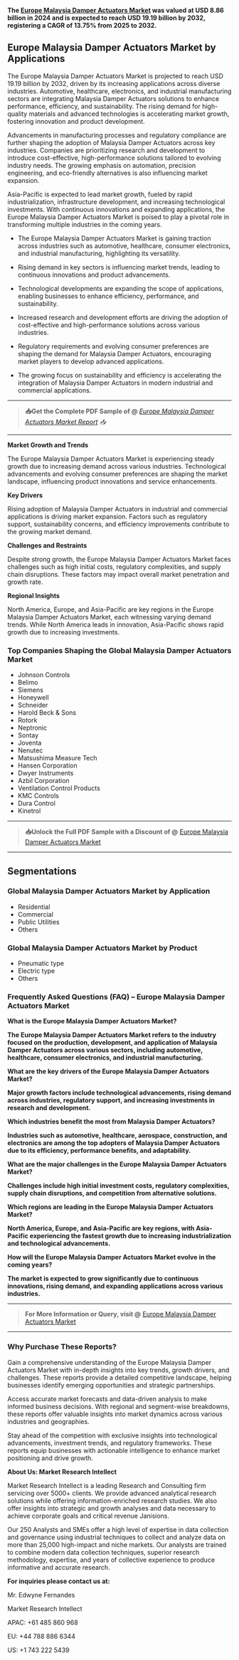 <p><strong>The <a href="https://www.marketresearchintellect.com/download-sample/?rid=396817&amp;utm_source=Pulse-April-Europe&amp;utm_medium=852">Europe Malaysia Damper Actuators Market</a> was valued at USD 8.86 billion in 2024 and is expected to reach USD 19.19 billion by 2032, registering a CAGR of 13.75% from 2025 to 2032.</strong></p><h2>Europe Malaysia Damper Actuators Market by Applications&nbsp;</h2><p><p>The Europe Malaysia Damper Actuators Market is projected to reach USD 19.19 billion by 2032, driven by its increasing applications across diverse industries. Automotive, healthcare, electronics, and industrial manufacturing sectors are integrating Malaysia Damper Actuators solutions to enhance performance, efficiency, and sustainability. The rising demand for high-quality materials and advanced technologies is accelerating market growth, fostering innovation and product development.</p><p>Advancements in manufacturing processes and regulatory compliance are further shaping the adoption of Malaysia Damper Actuators across key industries. Companies are prioritizing research and development to introduce cost-effective, high-performance solutions tailored to evolving industry needs. The growing emphasis on automation, precision engineering, and eco-friendly alternatives is also influencing market expansion.</p><p>Asia-Pacific is expected to lead market growth, fueled by rapid industrialization, infrastructure development, and increasing technological investments. With continuous innovations and expanding applications, the Europe Malaysia Damper Actuators Market is poised to play a pivotal role in transforming multiple industries in the coming years.</p></p><ul><li><p>The Europe Malaysia Damper Actuators Market is gaining traction across industries such as automotive, healthcare, consumer electronics, and industrial manufacturing, highlighting its versatility.</p></li><li><p>Rising demand in key sectors is influencing market trends, leading to continuous innovations and product advancements.</p></li><li><p>Technological developments are expanding the scope of applications, enabling businesses to enhance efficiency, performance, and sustainability.</p></li><li><p>Increased research and development efforts are driving the adoption of cost-effective and high-performance solutions across various industries.</p></li><li><p>Regulatory requirements and evolving consumer preferences are shaping the demand for Malaysia Damper Actuators, encouraging market players to develop advanced applications.</p></li><li><p>The growing focus on sustainability and efficiency is accelerating the integration of Malaysia Damper Actuators in modern industrial and commercial applications.</p></li></ul><hr /><blockquote><p><strong><span class="font-[700]">📥Get the Complete PDF Sample of @ </span></strong><em><span class="font-[700]"><a href="https://www.marketresearchintellect.com/download-sample/?rid=396817&amp;utm_source=Pulse-April-Europe&amp;utm_medium=852" target="_blank" data-tracking-control-name="article-ssr-frontend-pulse_little-text-block" data-tracking-will-navigate="" data-test-link="">Europe Malaysia Damper Actuators Market Report</a>&nbsp;📥</span></em></p></blockquote><hr /><p class="" data-start="77" data-end="360"><strong data-start="77" data-end="105">Market Growth and Trends</strong></p><p class="" data-start="77" data-end="360">The Europe Malaysia Damper Actuators Market is experiencing steady growth due to increasing demand across various industries. Technological advancements and evolving consumer preferences are shaping the market landscape, influencing product innovations and service enhancements.</p><p class="" data-start="362" data-end="606"><strong data-start="362" data-end="377">Key Drivers</strong></p><p class="" data-start="362" data-end="606">Rising adoption of Malaysia Damper Actuators in industrial and commercial applications is driving market expansion. Factors such as regulatory support, sustainability concerns, and efficiency improvements contribute to the growing market demand.</p><p class="" data-start="608" data-end="849"><strong data-start="608" data-end="637">Challenges and Restraints</strong></p><p class="" data-start="608" data-end="849">Despite strong growth, the Europe Malaysia Damper Actuators Market faces challenges such as high initial costs, regulatory complexities, and supply chain disruptions. These factors may impact overall market penetration and growth rate.</p><p class="" data-start="851" data-end="1095"><strong data-start="851" data-end="872">Regional Insights</strong></p><p class="" data-start="851" data-end="1095">North America, Europe, and Asia-Pacific are key regions in the Europe Malaysia Damper Actuators Market, each witnessing varying demand trends. While North America leads in innovation, Asia-Pacific shows rapid growth due to increasing investments.</p><p><h3>Top Companies Shaping the Global Malaysia Damper Actuators Market </h3><ul><li>Johnson Controls</li><li>Belimo</li><li>Siemens</li><li>Honeywell</li><li>Schneider</li><li>Harold Beck & Sons</li><li>Rotork</li><li>Neptronic</li><li>Sontay</li><li>Joventa</li><li>Nenutec</li><li>Matsushima Measure Tech</li><li>Hansen Corporation</li><li>Dwyer Instruments</li><li>Azbil Corporation</li><li>Ventilation Control Products</li><li>KMC Controls</li><li>Dura Control</li><li>Kinetrol</li></ul></p><hr /><blockquote><p><strong>📥Unlock the Full PDF Sample with a Discount of @</strong> <a href="https://www.marketresearchintellect.com/ask-for-discount/?rid=396817&amp;utm_source=Pulse-April-Europe&amp;utm_medium=852">Europe Malaysia Damper Actuators Market</a></p></blockquote><hr /><p><h2>Segmentations</h2><h3>Global Malaysia Damper Actuators Market by Application</h3><ul><li>Residential</li><li>Commercial</li><li>Public Utilities</li><li>Others</li></ul><h3>Global Malaysia Damper Actuators Market by Product</h3><ul><li>Pneumatic type</li><li>Electric type</li><li>Others</li></ul></p><h3><strong>Frequently Asked Questions (FAQ) &ndash; Europe Malaysia Damper Actuators Market</strong></h3><p><strong>What is the Europe Malaysia Damper Actuators Market?</strong></p><p><strong>The Europe Malaysia Damper Actuators Market refers to the industry focused on the production, development, and application of Malaysia Damper Actuators across various sectors, including automotive, healthcare, consumer electronics, and industrial manufacturing.</strong></p><p><strong>What are the key drivers of the Europe Malaysia Damper Actuators Market?</strong></p><p><strong>Major growth factors include technological advancements, rising demand across industries, regulatory support, and increasing investments in research and development.</strong></p><p><strong>Which industries benefit the most from Malaysia Damper Actuators?</strong></p><p><strong>Industries such as automotive, healthcare, aerospace, construction, and electronics are among the top adopters of Malaysia Damper Actuators due to its efficiency, performance benefits, and adaptability.</strong></p><p><strong>What are the major challenges in the Europe Malaysia Damper Actuators Market?</strong></p><p><strong>Challenges include high initial investment costs, regulatory complexities, supply chain disruptions, and competition from alternative solutions.</strong></p><p><strong>Which regions are leading in the Europe Malaysia Damper Actuators Market?</strong></p><p><strong>North America, Europe, and Asia-Pacific are key regions, with Asia-Pacific experiencing the fastest growth due to increasing industrialization and technological advancements.</strong></p><p><strong>How will the Europe Malaysia Damper Actuators Market evolve in the coming years?</strong></p><p><strong>The market is expected to grow significantly due to continuous innovations, rising demand, and expanding applications across various industries.</strong></p><hr /><blockquote><p><span class="font-[700]"><strong>For More Information or Query, visit&nbsp;@</strong>&nbsp;</span><span class="font-[700]"><a href="https://www.marketresearchintellect.com/product/global-malaysia-damper-actuators-market-size-and-forecast/?utm_source=Linkedin&utm_medium=852" target="_blank" data-tracking-control-name="article-ssr-frontend-pulse_little-text-block" data-tracking-will-navigate="" data-test-link="">Europe Malaysia Damper Actuators Market</a></span></p></blockquote><hr /><h3><strong data-start="0" data-end="31">Why Purchase These Reports?</strong></h3><p class="" data-start="35" data-end="297">Gain a comprehensive understanding of the Europe Malaysia Damper Actuators Market with in-depth insights into key trends, growth drivers, and challenges. These reports provide a detailed competitive landscape, helping businesses identify emerging opportunities and strategic partnerships.</p><p class="" data-start="299" data-end="540">Access accurate market forecasts and data-driven analysis to make informed business decisions. With regional and segment-wise breakdowns, these reports offer valuable insights into market dynamics across various industries and geographies.</p><p class="" data-start="542" data-end="784">Stay ahead of the competition with exclusive insights into technological advancements, investment trends, and regulatory frameworks. These reports equip businesses with actionable intelligence to enhance market positioning and drive growth.</p><p><strong><span class="font-[700]">About Us: Market Research Intellect</span></strong></p><p><span class="">Market Research Intellect is a leading Research and Consulting firm servicing over 5000+ clients. We provide advanced analytical research solutions while offering information-enriched research studies.&nbsp;</span>We also offer insights into strategic and growth analyses and data necessary to achieve corporate goals and critical revenue Janisions.</p><p><span class="">Our 250 Analysts and SMEs offer a high level of expertise in data collection and governance using industrial techniques to collect and analyze data on more than 25,000 high-impact and niche markets. Our analysts are trained to combine modern data collection techniques, superior research methodology, expertise, and years of collective experience to produce informative and accurate research.</span></p><p><strong>For inquiries please contact us at:</strong></p><p>Mr. Edwyne Fernandes</p><p>Market Research Intellect</p><p>APAC: +61 485 860 968</p><p>EU: +44 788 886 6344</p><p>US: +1 743 222 5439</p>